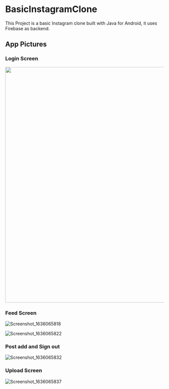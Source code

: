 # BasicInstagramClone

 This Project is a basic Instagram clone built with Java for Android, it uses Firebase as backend. 
 


 <h2> App Pictures </h2>
 
 <h3> Login Screen </h3>
 <div>
 <img src= "Screenshot_1636065841](https://user-images.githubusercontent.com/61507654/140564997-d4891d1e-96ba-4a8c-8488-0a7277e4ded8.png)" height="750">
 </div>
 
 <h3> Feed Screen </h3>
 
![Screenshot_1636065818](https://user-images.githubusercontent.com/61507654/140565760-70fcc8d2-3a67-45d6-8460-b9b3beea2278.png)

![Screenshot_1636065822](https://user-images.githubusercontent.com/61507654/140565806-c5413e5f-5ab4-4349-aaa9-cd2f237ad7aa.png)

<h3> Post add and Sign out </h3>

![Screenshot_1636065832](https://user-images.githubusercontent.com/61507654/140565859-ab958f2c-71e1-4c8f-965d-1eaf6420b84d.png)

<h3> Upload Screen </h3>

![Screenshot_1636065837](https://user-images.githubusercontent.com/61507654/140565884-f5241b7d-fac9-431e-9391-d320a65359ea.png)


